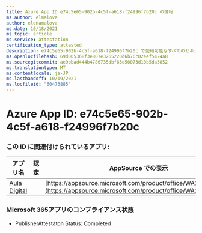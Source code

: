 ```yaml
---
title: Azure App ID e74c5e65-902b-4c5f-a618-f24996f7b20c の情報
ms.author: elmalova
author: elenamalova
ms.date: 10/18/2021
ms.topic: article
ms.service: attestation
certification_type: attested
description: e74c5e65-902b-4c5f-a618-f24996f7b20c で使用可能なすべてのセキュリティおよびコンプライアンス情報。
ms.openlocfilehash: 69d005368f3e807e3265220d6b76c02eef5424a8
ms.sourcegitcommit: ae9bbad444b4786735dbf63e50073d10b5da3852
ms.translationtype: MT
ms.contentlocale: ja-JP
ms.lasthandoff: 10/19/2021
ms.locfileid: "60473885"
---
```

# <a name="azure-app-id-e74c5e65-902b-4c5f-a618-f24996f7b20c"></a>Azure App ID: e74c5e65-902b-4c5f-a618-f24996f7b20c


### <a name="apps-associated-with-this-id"></a>この ID に関連付けられているアプリ:
| **アプリ名** | **認定** | **AppSource での表示** |
|--------------|---------------|-----------------------|
| [Aula Digital](https://docs.microsoft.com/microsoft-365-app-certification/forward/WA200003108) |  | [https://appsource.microsoft.com/product/office/WA200003108](https://appsource.microsoft.com/product/office/WA200003108) |

### <a name="microsoft-365-app-compliance-status"></a>Microsoft 365アプリのコンプライアンス状態
- PublisherAttestaton Status: Completed
